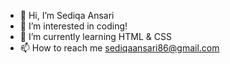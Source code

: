 - 👋 Hi, I’m Sediqa Ansari
- 👀 I’m interested in coding!
- 🌱 I’m currently learning HTML & CSS
- 📫 How to reach me sediqaansari86@gmail.com
